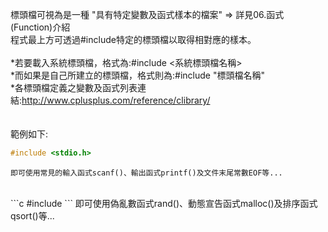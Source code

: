 標頭檔可視為是一種 "具有特定變數及函式樣本的檔案" ⇒ 詳見06.函式(Function)介紹
<br>
程式最上方可透過#include特定的標頭檔以取得相對應的樣本。
<br>
<br>
\*若要載入系統標頭檔，格式為:#include <系統標頭檔名稱>
<br>
\*而如果是自己所建立的標頭檔，格式則為:#include "標頭檔名稱"
<br>
\*各標頭檔定義之變數及函式列表連結:http://www.cplusplus.com/reference/clibrary/
<br>
<br>
<br>
範例如下:
```c
#include <stdio.h>
```
	即可使用常見的輸入函式scanf()、輸出函式printf()及文件末尾常數EOF等...
<br>
```c
#include <stdlib.h>
```
	即可使用偽亂數函式rand()、動態宣告函式malloc()及排序函式qsort()等...
